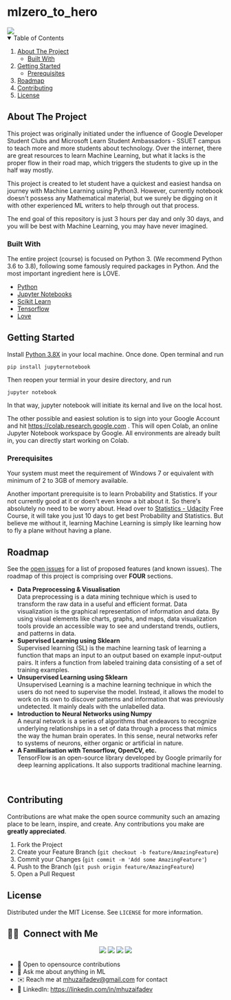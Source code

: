 # mlzero_to_hero
<img src="https://raw.githubusercontent.com/mhuzaifadev/mlzero_to_hero/main/mlzero_to_hero-01.png">


<!-- TABLE OF CONTENTS -->
<details open="open">
  <summary>Table of Contents</summary>
  <ol>
    <li>
      <a href="#about-the-project">About The Project</a>
      <ul>
        <li><a href="#built-with">Built With</a></li>
      </ul>
    </li>
    <li>
      <a href="#getting-started">Getting Started</a>
      <ul>
        <li><a href="#prerequisites">Prerequisites</a></li>
      </ul>
    </li>
    <li><a href="#roadmap">Roadmap</a></li>
    <li><a href="#contributing">Contributing</a></li>
    <li><a href="#license">License</a></li>
  </ol>
</details>


<!-- ABOUT THE PROJECT -->
## About The Project

This project was originally initiated under the influence of Google Developer Student Clubs and Microsoft Learn Student Ambassadors - SSUET campus to teach more and more students about technology. Over the internet, there are great resources to learn Machine Learning, but what it lacks is the proper flow in their road map, which triggers the students to give up in the half way mostly.

This project is created to let student have a quickest and easiest handsa on journey with Machine Learning using Python3. However, currently notebook doesn't possess any Mathematical material, but we surely be digging on it with other experienced ML writers to help through out that process.

The end goal of this repository is just 3 hours per day and only 30 days, and you will be best with Machine Learning, you may have never imagined.


### Built With

The entire project (course) is focused on Python 3. (We recommend Python 3.6 to 3.8), following some famously required packages in Python. And the most important ingredient here is LOVE. 

* [Python](https://www.python.org/)
* [Jupyter Notebooks](https://jupyter.org/)
* [Scikit Learn](https://scikit-learn.org/)
* [Tensorflow](https://www.tensorflow.org/)
* [Love](https://vilee.fi/eng/wp-content/uploads/2020/11/whatislove-960x640-1.jpg)

<!-- GETTING STARTED -->
## Getting Started

Install [Python 3.8X](https://www.python.org/downloads/source/) in your local machine. Once done. Open terminal and run 
 
  ```cd
  pip install jupyternotebook
  ```
Then reopen your termial in your desire directory, and run

  ```cd
  jupyter notebook
  ```
In that way, jupyter notebook will initiate its kernal and live on the local host.

The other possible and easiest solution is to sign into your Google Account and hit https://colab.research.google.com . This will open Colab, an online Jupyter Notebook workspace by Google. All environments are already built in, you can directly start working on Colab.


### Prerequisites

Your system must meet the requirement of Windows 7 or equivalent with minimum of 2 to 3GB of memory available.

Another important prerequisite is to learn Probability and Statistics. If your not currently good at it or doen't even know a bit about it. So there's absolutely no need to be worry about. Head over to [Statistics - Udacity](https://www.udacity.com/course/statistics--st095) Free Course, it will take you just 10 days to get best Probability and Statistics. But believe me without it, learning Machine Learning is simply like learning how to fly a plane without having a plane.


<!-- ROADMAP -->
## Roadmap

See the [open issues](https://github.com/mhuzaifadev/mlzero_to_hero/issues) for a list of proposed features (and known issues).
The roadmap of this project is comprising over <b>FOUR</b> sections.

* <b>Data Preprocessing & Visualisation</b><br>
      Data preprocessing is a data mining technique which is used to transform the raw data in a useful and efficient format. Data visualization is the graphical representation of information and data. By using visual elements like charts, graphs, and maps, data visualization tools provide an accessible way to see and understand trends, outliers, and patterns in data.<br>
* <b>Supervised Learning using Sklearn</b> <br>
      Supervised learning (SL) is the machine learning task of learning a function that maps an input to an output based on example input-output pairs. It infers a function from labeled training data consisting of a set of training examples.
* <b>Unsupervised Learning using Sklearn</b> <br>
      Unsupervised Learning is a machine learning technique in which the users do not need to supervise the model. Instead, it allows the model to work on its own to discover patterns and information that was previously undetected. It mainly deals with the unlabelled data. <br>
* <b>Introduction to Neural Networks using Numpy</b><br>
      A neural network is a series of algorithms that endeavors to recognize underlying relationships in a set of data through a process that mimics the way the human brain operates. In this sense, neural networks refer to systems of neurons, either organic or artificial in nature.<br>
* <b>A Familiarisation with Tensorflow, OpenCV, etc.</b><br>
      TensorFlow is an open-source library developed by Google primarily for deep learning applications. It also supports traditional machine learning.
<br>

<!-- CONTRIBUTING -->
## Contributing

Contributions are what make the open source community such an amazing place to be learn, inspire, and create. Any contributions you make are **greatly appreciated**.

1. Fork the Project
2. Create your Feature Branch (`git checkout -b feature/AmazingFeature`)
3. Commit your Changes (`git commit -m 'Add some AmazingFeature'`)
4. Push to the Branch (`git push origin feature/AmazingFeature`)
5. Open a Pull Request

<!-- LICENSE -->
## License

Distributed under the MIT License. See `LICENSE` for more information.


## 🤝🏻 &nbsp;Connect with Me

<p align="center">
<a href="https://www.mhuzaifa.com"><img src="https://img.shields.io/badge/-mhuzaifa.com-3423A6?style=flat&logo=Google-Chrome&logoColor=white"/></a>
<a href="https://linkedin.com/in/mhuzaifadev"><img src="https://img.shields.io/badge/-M%20Huzaifa-0077B5?style=flat&logo=Linkedin&logoColor=white"/></a>
<a href="mailto:mhuzaifadev@gmail.com"><img src="https://img.shields.io/badge/-mhuzaifadev@gmail.com-D14836?style=flat&logo=Gmail&logoColor=white"/></a>
<a href="https://facebook.com/mhuzaifadev"><img src="https://img.shields.io/badge/-@mhuzaifadev-1877F2?style=flat&logo=Facebook&logoColor=white"/></a>

  

- 👯 Open to opensource contributions
- 💬 Ask me about anything in ML
- ✉️ Reach me at mhuzaifadev@gmail.com for contact
- 💼 LinkedIn: https://linkedin.com/in/mhuzaifadev
